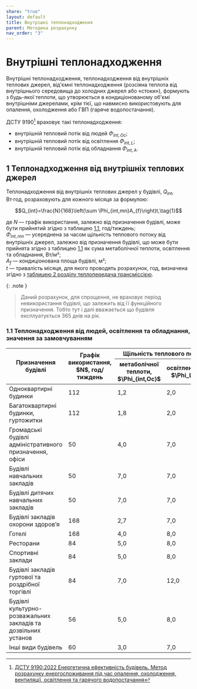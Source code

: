 ```yaml
---
share: "true"
layout: default
title: Внутрішні теплонадходження
parent: Методика розрахунку
nav_order: "3"
---
```



# Внутрішні теплонадходження

Внутрішні теплонадходження, теплонадходження від внутрішніх теплових джерел, від'ємні теплонадходження (розсіяна теплота від внутрішнього середовища до холодних джерел або «стоки»), формують з будь-якої теплоти, що утворюється в кондиціонованому об'ємі внутрішніми джерелами, крім тієї, що навмисно використовують для опалення, охолодження або ГВП (гаряче водопостачання).

ДСТУ 9190[^1] враховує такі теплонадходження:

- внутрішній тепловий потік від людей $\Phi_{int,Oc}$;
- внутрішній тепловий потік від освітлення $\Phi_{int,L}$;
- внутрішній тепловий потік від обладнання $\Phi_{int,A}$.

## 1 Теплонадходження від внутрішніх теплових джерел

Теплонадходження від внутрішніх теплових джерел у будівлі, $Q_{int}$, Вт·год, розраховують для кожного місяця за формулою:

$$Q_{int}=\frac{N}{168}\left(\sum \Phi_{int,mn}A_{f}\right)t,\tag{1}$$

де $N$ — графік використання, залежно від призначення будівлі, може бути прийнятий згідно з таблицею [1.1](internal.md#11-теплонадходження-від-людей-освітлення-та-обладнання-значення-за-замовчуванням), год/тиждень;  
$\Phi_{int,mn}$ — усереднена за часом щільність теплового потоку від внутрішніх джерел, залежно від призначення будівлі, що може бути прийнята згідно з таблицею [1.1](internal.md#11-теплонадходження-від-людей-освітлення-та-обладнання-значення-за-замовчуванням) як сума метаболічної теплоти, освітлення та обладнання, Вт/м²;  
$A_f$ — кондиціонована площа будівлі, м²;  
$t$ — тривалість місяця, для якого проводять розрахунок, год, визначена згідно з [таблицею 2 розділу теплопередача трансміссією](./transmission.md#2-щомісячна-тривалість-часових-інтервалів).

{: .note }
> Даний розрахунок, для спрощення, не враховує період невикористання будівлі, що залежить від її функційного призначення. Тобто тут і далі вважається що будівля експлуатується 365 днів на рік.

### 1.1 Теплонадходження від людей, освітлення та обладнання, значення за замовчуванням

<table>
<thead>
  <tr>
    <th rowspan="2">Призначення будівлі</th>
    <th rowspan="2">Графік використання, $N$, год/тиждень</th>
    <th colspan="3">Щільність теплового потоку, Вт/м², від</th>
  </tr>
  <tr>
    <th>метаболічної теплоти, $\Phi_{int,Oc}$</th>
    <th>освітлення, $\Phi_L$</th>
    <th>обладнання, $\Phi_A$</th>
  </tr>
</thead>
<tbody>
  <tr>
    <td>Одноквартирні будинки</td>
    <td>112</td>
    <td>1,2</td>
    <td>2,0</td>
    <td>2,0</td>
  </tr>
  <tr>
    <td>Багатоквартирні будинки, гуртожитки</td>
    <td style="text=align: center;">112</td>
    <td style="text=align: center;">1,8</td>
    <td style="text=align: center;">2,0</td>
    <td style="text=align: center;">2,0</td>
  </tr>
  <tr>
    <td>Громадські будівлі адміністративного призначення, офіси</td>
    <td style="text=align: center;">50</td>
    <td style="text=align: center;">4,0</td>
    <td style="text=align: center;">7,0</td>
    <td style="text=align: center;">6,0</td>
  </tr>
  <tr>
    <td>Будівлі навчальних закладів</td>
    <td style="text=align: center;">50</td>
    <td style="text=align: center;">7,0</td>
    <td style="text=align: center;">7,0</td>
    <td style="text=align: center;">6,0</td>
  </tr>
  <tr>
    <td>Будівлі дитячих навчальних закладів</td>
    <td style="text=align: center;">50</td>
    <td style="text=align: center;">7,0</td>
    <td style="text=align: center;">7,0</td>
    <td style="text=align: center;">3,0</td>
  </tr>
  <tr>
    <td>Будівлі закладів охорони здоровʼя</td>
    <td style="text=align: center;">168</td>
    <td style="text=align: center;">2,7</td>
    <td style="text=align: center;">7,0</td>
    <td style="text=align: center;">6,0</td>
  </tr>
  <tr>
    <td>Готелі</td>
    <td style="text=align: center;">168</td>
    <td style="text=align: center;">4,0</td>
    <td style="text=align: center;">8,0</td>
    <td style="text=align: center;">2,0</td>
  </tr>
  <tr>
    <td>Ресторани</td>
    <td style="text=align: center;">84</td>
    <td style="text=align: center;">5,0</td>
    <td style="text=align: center;">8,0</td>
    <td style="text=align: center;">4,0</td>
  </tr>
  <tr>
    <td>Спортивні заклади</td>
    <td style="text=align: center;">84</td>
    <td style="text=align: center;">5,0</td>
    <td style="text=align: center;">8,0</td>
    <td style="text=align: center;">1,0</td>
  </tr>
  <tr>
    <td>Будівлі закладів гуртової та роздрібної торгівлі</td>
    <td style="text=align: center;">84</td>
    <td style="text=align: center;">7,0</td>
    <td style="text=align: center;">12,0</td>
    <td style="text=align: center;">2,0</td>
  </tr>
  <tr>
    <td>Будівлі культурно-розважальних закладів та дозвільних установ</td>
    <td style="text=align: center;">56</td>
    <td style="text=align: center;">5,0</td>
    <td style="text=align: center;">8,0</td>
    <td style="text=align: center;">2,0</td>
  </tr>
  <tr>
    <td>Інші види будівель</td>
    <td style="text=align: center;">60</td>
    <td style="text=align: center;">3,0</td>
    <td style="text=align: center;">7,0</td>
    <td style="text=align: center;">2,0</td>
  </tr>
</tbody>
</table>

[^1]: [ДСТУ 9190:2022 Енергетична ефективність будівель. Метод розрахунку енергоспоживання під час опалення, охолодження, вентиляції, освітлення та гарячого водопостачання](https://online.budstandart.com/ua/catalog/doc-page.html?id_doc=98995)
